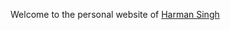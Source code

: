 Welcome to the personal website of <a href="https://harmansingh1412.github.io/HarmanSingh_profile/" rel="nofollow">Harman Singh</a>
